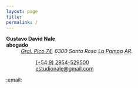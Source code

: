 ```yaml
---  
layout: page
title: 
permalink: /
---  
```

<dl class="vcard">
<dt class="fn n org"><strong>Gustavo David Nale</strong></dt>
<strong>abogado</strong>
<dd><address class="adr"><span class="street-address"><a href="https://www.google.com.ar/maps/place/Estudio+Jur%C3%ADdico+Nale/@-36.6175027,-64.2961247,17z/data=!3m1!4b1!4m5!3m4!1s0x95c2cd08e24613a7:0x32b2c5e7a10f6320!8m2!3d-36.617507!4d-64.293936?hl=es" target="_blank" rel="noopener noreferrer">Gral. Pico 74</a></span>, 
<span class="postal-code">6300</span> 
<span class="locality">Santa Rosa</span> 
<abbr class="region" title="La Pampa">La Pampa</abbr>
<abbr class="country-name" title="AR">AR</abbr>.</address>
<dl>
<dt class="tel type" title="mobile"></dt><dd class="tel value"><a href="tel:+5492954529500">(+54 9) 2954-529500</a></dd>
<dt class="email type" title="email"></dt><dd class="email"><a href="mailto:estudionale@gmail.com" target="_blank" rel="noopener noreferrer">estudionale@gmail.com</a></dd>
<dt></dt>
<dd class="geo">
<div class="geo">
<div class="latitude" title="-36.617537139690874"><abbr title="South"></abbr></div>
<div class="longitude" title="-64.29392527116423"><abbr title="West"></abbr></div>
</div>
</dd>
</dl>
</dd>
</dl>
<!--⚖  📞  ✉  -->
:email:
